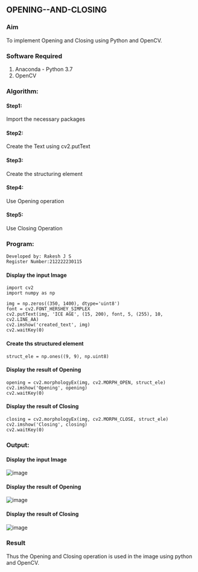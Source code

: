 ## OPENING--AND-CLOSING
### Aim
To implement Opening and Closing using Python and OpenCV.

### Software Required
1. Anaconda - Python 3.7
2. OpenCV
### Algorithm:
#### Step1:
Import the necessary packages
#### Step2:
Create the Text using cv2.putText
#### Step3:
Create the structuring element
#### Step4:
Use Opening operation
#### Step5:
Use Closing Operation

### Program:
```
Developed by: Rakesh J S
Register Number:212222230115
```
#### Display the input Image
```
import cv2
import numpy as np

img = np.zeros((350, 1400), dtype='uint8')
font = cv2.FONT_HERSHEY_SIMPLEX
cv2.putText(img, 'ICE AGE', (15, 200), font, 5, (255), 10, cv2.LINE_AA)
cv2.imshow('created_text', img)
cv2.waitKey(0)
```
#### Create ths structured element
```
struct_ele = np.ones((9, 9), np.uint8)
```
#### Display the result of Opening
```
opening = cv2.morphologyEx(img, cv2.MORPH_OPEN, struct_ele)
cv2.imshow('Opening', opening)
cv2.waitKey(0)
```
#### Display the result of Closing
```
closing = cv2.morphologyEx(img, cv2.MORPH_CLOSE, struct_ele)
cv2.imshow('Closing', closing)
cv2.waitKey(0)
```
### Output:

#### Display the input Image
![image](https://github.com/JoyceBeulah/OPENING--AND-CLOSING/assets/118343698/339eb79a-faa6-4905-956f-d7c71958c9f5)


#### Display the result of Opening
![image](https://github.com/JoyceBeulah/OPENING--AND-CLOSING/assets/118343698/c1d73204-2c9b-4aa2-b4a6-4e12bf820f1a)


#### Display the result of Closing
![image](https://github.com/JoyceBeulah/OPENING--AND-CLOSING/assets/118343698/c8b4e370-e437-4566-832d-b717aff204df)


### Result
Thus the Opening and Closing operation is used in the image using python and OpenCV.
